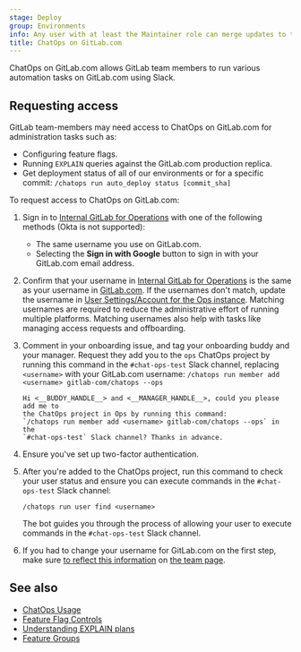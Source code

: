 ```yaml
---
stage: Deploy
group: Environments
info: Any user with at least the Maintainer role can merge updates to this content. For details, see https://docs.gitlab.com/ee/development/development_processes.html#development-guidelines-review.
title: ChatOps on GitLab.com
---
```


ChatOps on GitLab.com allows GitLab team members to run various automation tasks on GitLab.com using Slack.

## Requesting access

GitLab team-members may need access to ChatOps on GitLab.com for administration
tasks such as:

- Configuring feature flags.
- Running `EXPLAIN` queries against the GitLab.com production replica.
- Get deployment status of all of our environments or for a specific commit: `/chatops run auto_deploy status [commit_sha]`

To request access to ChatOps on GitLab.com:

1. Sign in to [Internal GitLab for Operations](https://ops.gitlab.net/users/sign_in)
   with one of the following methods (Okta is not supported):

   - The same username you use on GitLab.com.
   - Selecting the **Sign in with Google** button to sign in with your GitLab.com email address.

1. Confirm that your username in [Internal GitLab for Operations](https://ops.gitlab.net/)
   is the same as your username in [GitLab.com](https://gitlab.com). If the usernames
   don't match, update the username in [User Settings/Account for the Ops instance](https://ops.gitlab.net/-/profile/account). Matching usernames are required to reduce the administrative effort of running multiple platforms. Matching usernames also help with tasks like managing access requests and offboarding.

1. Comment in your onboarding issue, and tag your onboarding buddy and your manager.
   Request they add you to the `ops` ChatOps project by running this command
   in the `#chat-ops-test` Slack channel, replacing `<username>` with your GitLab.com username:
   `/chatops run member add <username> gitlab-com/chatops --ops`

   ```plaintext
   Hi <__BUDDY_HANDLE__> and <__MANAGER_HANDLE__>, could you please add me to
   the ChatOps project in Ops by running this command:
   `/chatops run member add <username> gitlab-com/chatops --ops` in the
   `#chat-ops-test` Slack channel? Thanks in advance.
   ```

1. Ensure you've set up two-factor authentication.
1. After you're added to the ChatOps project, run this command to check your user
   status and ensure you can execute commands in the `#chat-ops-test` Slack channel:

   ```plaintext
   /chatops run user find <username>
   ```

   The bot guides you through the process of allowing your user to execute
   commands in the `#chat-ops-test` Slack channel.

1. If you had to change your username for GitLab.com on the first step, make sure
   [to reflect this information](https://gitlab.com/gitlab-com/www-gitlab-com#adding-yourself-to-the-team-page)
   on [the team page](https://about.gitlab.com/company/team/).

## See also

- [ChatOps Usage](../ci/chatops/index.md)
- [Feature Flag Controls](feature_flags/controls.md)
- [Understanding EXPLAIN plans](database/understanding_explain_plans.md)
- [Feature Groups](feature_flags/_index.md#feature-groups)
